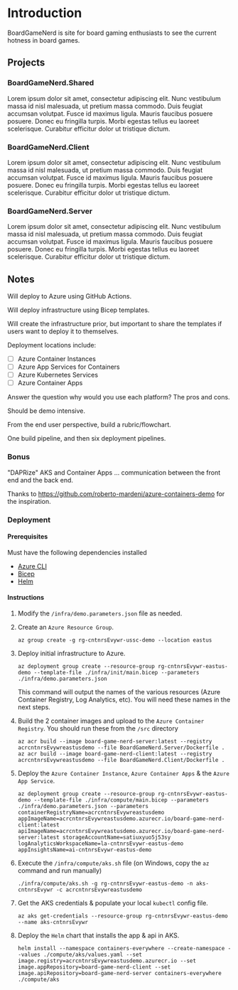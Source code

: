 # Introduction

BoardGameNerd is site for board gaming enthusiasts to see the current hotness in board games.

## Projects

### BoardGameNerd.Shared

Lorem ipsum dolor sit amet, consectetur adipiscing elit. Nunc vestibulum massa id nisl malesuada, ut pretium massa commodo. Duis feugiat accumsan volutpat. Fusce id maximus ligula. Mauris faucibus posuere posuere. Donec eu fringilla turpis. Morbi egestas tellus eu laoreet scelerisque. Curabitur efficitur dolor ut tristique dictum.

### BoardGameNerd.Client

Lorem ipsum dolor sit amet, consectetur adipiscing elit. Nunc vestibulum massa id nisl malesuada, ut pretium massa commodo. Duis feugiat accumsan volutpat. Fusce id maximus ligula. Mauris faucibus posuere posuere. Donec eu fringilla turpis. Morbi egestas tellus eu laoreet scelerisque. Curabitur efficitur dolor ut tristique dictum.

### BoardGameNerd.Server

Lorem ipsum dolor sit amet, consectetur adipiscing elit. Nunc vestibulum massa id nisl malesuada, ut pretium massa commodo. Duis feugiat accumsan volutpat. Fusce id maximus ligula. Mauris faucibus posuere posuere. Donec eu fringilla turpis. Morbi egestas tellus eu laoreet scelerisque. Curabitur efficitur dolor ut tristique dictum.

## Notes

Will deploy to Azure using GitHub Actions.

Will deploy infrastructure using Bicep templates.

Will create the infrastructure prior, but important to share the templates if users want to deploy it to themselves.

Deployment locations include:

- [ ] Azure Container Instances
- [ ] Azure App Services for Containers
- [ ] Azure Kubernetes Services
- [ ] Azure Container Apps

Answer the question why would you use each platform? The pros and cons.

Should be demo intensive.

From the end user perspective, build a rubric/flowchart.

One build pipeline, and then six deployment pipelines.

### Bonus

"DAPRize" AKS and Container Apps ... communication between the front end and the back end.

Thanks to <https://github.com/roberto-mardeni/azure-containers-demo> for the inspiration.

### Deployment

#### Prerequisites

Must have the following dependencies installed

  - [Azure CLI](https://docs.microsoft.com/en-us/cli/azure/install-azure-cli)
  - [Bicep](https://docs.microsoft.com/en-us/azure/azure-resource-manager/bicep/install#azure-cli)
  - [Helm](https://helm.sh/docs/intro/install/)

#### Instructions

1.  Modify the ```/infra/demo.parameters.json``` file as needed.

1.  Create an ```Azure Resource Group```.

    ```shell
    az group create -g rg-cntnrsEvywr-ussc-demo --location eastus
    ```

1.  Deploy initial infrastructure to Azure.

    ```shell
    az deployment group create --resource-group rg-cntnrsEvywr-eastus-demo --template-file ./infra/init/main.bicep --parameters ./infra/demo.parameters.json
    ```

    This command will output the names of the various resources (Azure Container Registry, Log Analytics, etc). You will need these names in the next steps.

1.  Build the 2 container images and upload to the `Azure Container Registry`. You should run these from the ```/src``` directory

    ```shell
    az acr build --image board-game-nerd-server:latest --registry acrcntnrsEvywreastusdemo --file BoardGameNerd.Server/Dockerfile .
    az acr build --image board-game-nerd-client:latest --registry acrcntnrsEvywreastusdemo --file BoardGameNerd.Client/Dockerfile .
    ```

1.  Deploy the ```Azure Container Instance```, ```Azure Container Apps``` & the ```Azure App Service```.

    ```shell
    az deployment group create --resource-group rg-cntnrsEvywr-eastus-demo --template-file ./infra/compute/main.bicep --parameters ./infra/demo.parameters.json --parameters containerRegistryName=acrcntnrsEvywreastusdemo appImageName=acrcntnrsEvywreastusdemo.azurecr.io/board-game-nerd-client:latest apiImageName=acrcntnrsEvywreastusdemo.azurecr.io/board-game-nerd-server:latest storageAccountName=satiuxyuo5j53sy logAnalyticsWorkspaceName=la-cntnrsEvywr-eastus-demo appInsightsName=ai-cntnrsEvywr-eastus-demo
    ```

1.  Execute the ```/infra/compute/aks.sh``` file (on Windows, copy the ```az``` command and run manually)

    ```shell
    ./infra/compute/aks.sh -g rg-cntnrsEvywr-eastus-demo -n aks-cntnrsEvywr -c acrcntnrsEvywreastusdemo
    ```

1.  Get the AKS credentials & populate your local ```kubectl``` config file.

    ```shell
    az aks get-credentials --resource-group rg-cntnrsEvywr-eastus-demo --name aks-cntnrsEvywr
    ```

1.  Deploy the ```Helm``` chart that installs the app & api in AKS.

    ```shell
    helm install --namespace containers-everywhere --create-namespace --values ./compute/aks/values.yaml --set image.registry=acrcntnrsEvywreastusdemo.azurecr.io --set image.appRepository=board-game-nerd-client --set image.apiRepository=board-game-nerd-server containers-everywhere ./compute/aks 
    ```